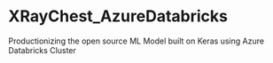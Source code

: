 # XRayChest_AzureDatabricks
Productionizing the open source ML Model built on Keras using Azure Databricks Cluster
